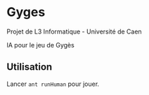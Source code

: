 # Gyges

Projet de L3 Informatique - Université de Caen

IA pour le jeu de Gygès

## Utilisation

Lancer `ant runHuman` pour jouer.
